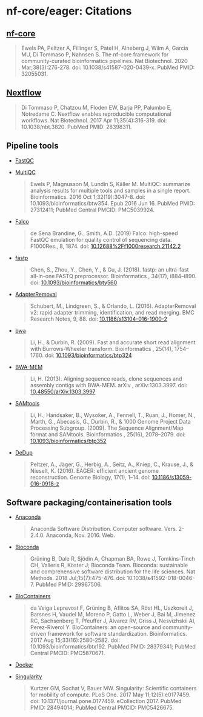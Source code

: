# nf-core/eager: Citations

## [nf-core](https://pubmed.ncbi.nlm.nih.gov/32055031/)

> Ewels PA, Peltzer A, Fillinger S, Patel H, Alneberg J, Wilm A, Garcia MU, Di Tommaso P, Nahnsen S. The nf-core framework for community-curated bioinformatics pipelines. Nat Biotechnol. 2020 Mar;38(3):276-278. doi: 10.1038/s41587-020-0439-x. PubMed PMID: 32055031.

## [Nextflow](https://pubmed.ncbi.nlm.nih.gov/28398311/)

> Di Tommaso P, Chatzou M, Floden EW, Barja PP, Palumbo E, Notredame C. Nextflow enables reproducible computational workflows. Nat Biotechnol. 2017 Apr 11;35(4):316-319. doi: 10.1038/nbt.3820. PubMed PMID: 28398311.

## Pipeline tools

- [FastQC](https://www.bioinformatics.babraham.ac.uk/projects/fastqc/)

- [MultiQC](https://pubmed.ncbi.nlm.nih.gov/27312411/)

  > Ewels P, Magnusson M, Lundin S, Käller M. MultiQC: summarize analysis results for multiple tools and samples in a single report. Bioinformatics. 2016 Oct 1;32(19):3047-8. doi: 10.1093/bioinformatics/btw354. Epub 2016 Jun 16. PubMed PMID: 27312411; PubMed Central PMCID: PMC5039924.

- [Falco](https://doi.org/10.12688%2Ff1000research.21142.2)

  > de Sena Brandine, G., Smith, A.D. (2019) Falco: high-speed FastQC emulation for quality control of sequencing data. F1000Res., 8, 1874. doi: [10.12688%2Ff1000research.21142.2](https://doi.org/10.12688%2Ff1000research.21142.2)

- [fastp](https://doi.org/10.1093/bioinformatics/bty560)

  > Chen, S., Zhou, Y., Chen, Y., & Gu, J. (2018). fastp: an ultra-fast all-in-one FASTQ preprocessor. Bioinformatics , 34(17), i884–i890. doi: [10.1093/bioinformatics/bty560](https://doi.org/10.1093/bioinformatics/bty560)

- [AdapterRemoval](https://doi.org/10.1186/s13104-016-1900-2)

  > Schubert, M., Lindgreen, S., & Orlando, L. (2016). AdapterRemoval v2: rapid adapter trimming, identification, and read merging. BMC Research Notes, 9, 88. doi: [10.1186/s13104-016-1900-2](https://doi.org/10.1186/s13104-016-1900-2)

- [bwa](https://doi.org/10.1093/bioinformatics/btp324)

  > Li, H., & Durbin, R. (2009). Fast and accurate short read alignment with Burrows-Wheeler transform. Bioinformatics , 25(14), 1754–1760. doi: [10.1093/bioinformatics/btp324](https://doi.org/10.1093/bioinformatics/btp324)

- [BWA-MEM](https://doi.org/10.48550/arXiv.1303.3997)

  > Li, H. (2013). Aligning sequence reads, clone sequences and assembly contigs with BWA-MEM. arXiv , arXiv:1303.3997. doi: [10.48550/arXiv.1303.3997](https://doi.org/10.48550/arXiv.1303.3997)

- [SAMtools](https://doi.org/10.1093/bioinformatics/btp324)

  > Li, H., Handsaker, B., Wysoker, A., Fennell, T., Ruan, J., Homer, N., Marth, G., Abecasis, G., Durbin, R., & 1000 Genome Project Data Processing Subgroup. (2009). The Sequence Alignment/Map format and SAMtools. Bioinformatics , 25(16), 2078–2079. doi: [10.1093/bioinformatics/btp352](https://doi.org/10.1093/bioinformatics/btp324)

- [DeDup](https://doi.org/10.1186/s13059-016-0918-z)

  > Peltzer, A., Jäger, G., Herbig, A., Seitz, A., Kniep, C., Krause, J., & Nieselt, K. (2016). EAGER: efficient ancient genome reconstruction. Genome Biology, 17(1), 1–14. doi: [10.1186/s13059-016-0918-z](https://doi.org/10.1186/s13059-016-0918-z)

## Software packaging/containerisation tools

- [Anaconda](https://anaconda.com)

  > Anaconda Software Distribution. Computer software. Vers. 2-2.4.0. Anaconda, Nov. 2016. Web.

- [Bioconda](https://pubmed.ncbi.nlm.nih.gov/29967506/)

  > Grüning B, Dale R, Sjödin A, Chapman BA, Rowe J, Tomkins-Tinch CH, Valieris R, Köster J; Bioconda Team. Bioconda: sustainable and comprehensive software distribution for the life sciences. Nat Methods. 2018 Jul;15(7):475-476. doi: 10.1038/s41592-018-0046-7. PubMed PMID: 29967506.

- [BioContainers](https://pubmed.ncbi.nlm.nih.gov/28379341/)

  > da Veiga Leprevost F, Grüning B, Aflitos SA, Röst HL, Uszkoreit J, Barsnes H, Vaudel M, Moreno P, Gatto L, Weber J, Bai M, Jimenez RC, Sachsenberg T, Pfeuffer J, Alvarez RV, Griss J, Nesvizhskii AI, Perez-Riverol Y. BioContainers: an open-source and community-driven framework for software standardization. Bioinformatics. 2017 Aug 15;33(16):2580-2582. doi: 10.1093/bioinformatics/btx192. PubMed PMID: 28379341; PubMed Central PMCID: PMC5870671.

- [Docker](https://dl.acm.org/doi/10.5555/2600239.2600241)

- [Singularity](https://pubmed.ncbi.nlm.nih.gov/28494014/)
  > Kurtzer GM, Sochat V, Bauer MW. Singularity: Scientific containers for mobility of compute. PLoS One. 2017 May 11;12(5):e0177459. doi: 10.1371/journal.pone.0177459. eCollection 2017. PubMed PMID: 28494014; PubMed Central PMCID: PMC5426675.
